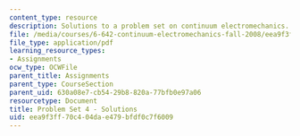 ```yaml
---
content_type: resource
description: Solutions to a problem set on continuum electromechanics.
file: /media/courses/6-642-continuum-electromechanics-fall-2008/eea9f3ff70c404dae479bfdf0c7f6009_pset4_soln.pdf
file_type: application/pdf
learning_resource_types:
- Assignments
ocw_type: OCWFile
parent_title: Assignments
parent_type: CourseSection
parent_uid: 630a08e7-cb54-29b8-820a-77bfb0e97a06
resourcetype: Document
title: Problem Set 4 - Solutions
uid: eea9f3ff-70c4-04da-e479-bfdf0c7f6009
---
```

